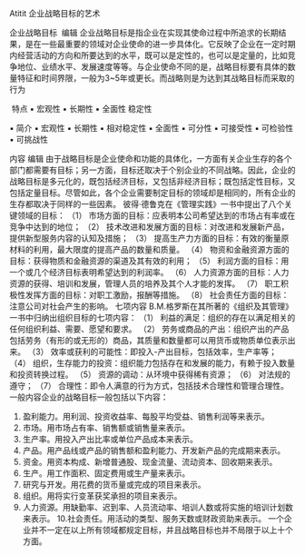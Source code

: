 Atitit 企业战略目标的艺术


企业战略目标
 编辑
企业战略目标是指企业在实现其使命过程中所追求的长期结果，是在一些最重要的领域对企业使命的进一步具体化。它反映了企业在一定时期内经营活动的方向和所要达到的水平，既可以是定性的，也可以是定量的，比如竞争地位、业绩水平、发展速度等等。与企业使命不同的是，战略目标要有具体的数量特征和时间界限，一般为3~5年或更长。而战略则是为达到其战略目标而采取的行为


 特点  ▪ 宏观性 ▪ 长期性 ▪ 全面性  稳定性

▪ 简介
▪ 宏观性
▪ 长期性
▪ 相对稳定性
▪ 全面性
▪ 可分性
▪ 可接受性
▪ 可检验性
▪ 可挑战性

内容
编辑
由于战略目标是企业使命和功能的具体化，一方面有关企业生存的各个部门都需要有目标；另一方面，目标还取决于个别企业的不同战略。因此，企业的战略目标是多元化的，既包括经济目标，又包括非经济目标；既包括定性目标，又包括定量目标。尽管如此，各个企业需要制定目标的领域却是相同的，所有企业的生存都取决于同样的一些因素。
彼得·德鲁克在《管理实践》一书中提出了八个关键领域的目标：
（1） 市场方面的目标：应表明本公司希望达到的市场占有率或在竞争中达到的地位；
（2） 技术改进和发展方面的目标：对改进和发展新产品，提供新型服务内容的认知及措施；
（3） 提高生产力方面的目标：有效的衡量原材料的利用，最大限度的提高产品的数量和质量。
（4） 物资和金融资源方面的目标：获得物质和金融资源的渠道及其有效的利用；
（5） 利润方面的目标：用一个或几个经济目标表明希望达到的利润率。
（6） 人力资源方面的目标：人力资源的获得、培训和发展，管理人员的培养及其个人才能的发挥。
（7） 职工积极性发挥方面的目标：对职工激励，报酬等措施。
（8） 社会责任方面的目标：注意公司对社会产生的影响。
七项内容
B.M.格罗斯在其所著的《组织及其管理》一书中归纳出组织目标的七项内容：
（1） 利益的满足：组织的存在以满足相关的任何组织利益、需要、愿望和要求。
（2） 劳务或商品的产出：组织产出的产品包括劳务（有形的或无形的）商品，其质量和数量都可以用货币或物质单位表示出来。
（3） 效率或获利的可能性：即投入-产出目标，包括效率，生产率等；
（4） 组织，生存能力的投资：组织能力包括存在和发展的能力，有赖于投入数量和投资转换过程。
（5） 资源的调动：从环境中获得稀有资源；
（6） 对法规的遵守；
（7） 合理性：即令人满意的行为方式，包括技术合理性和管理合理性。
一般内容企业的战略目标一般包括以下内容：
1. 盈利能力。用利润、投资收益率、每股平均受益、销售利润等来表示。
2. 市场。用市场占有率、销售额或销售量来表示。
3. 生产率。用投入产出比率或单位产品成本来表示。
4. 产品。用产品线或产品的销售额和盈利能力、开发新产品的完成期来表示。
5. 资金。用资本构成、新增普通股、现金流量、流动资本、回收期来表示。
6. 生产。用工作面积、固定费用或生产量来表示。
7. 研究与开发。用花费的货币量或完成的项目来表示。
8. 组织。用将实行变革获奖承担的项目来表示。
9. 人力资源。用缺勤率、迟到率、人员流动率、培训人数或将实施的培训计划数来表示。
10.社会责任。用活动的类型、服务天数或财政资助来表示。
一个企业并不一定在以上所有领域都规定目标，并且战略目标也并不局限于以上十个方面。

